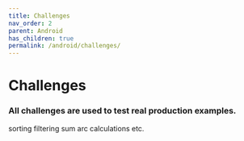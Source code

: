 ```yaml
---
title: Challenges
nav_order: 2
parent: Android
has_children: true
permalink: /android/challenges/
---
```

# Challenges

### All challenges are used to test real production examples.
sorting filtering sum arc calculations etc.
